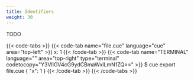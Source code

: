 ```yaml
---
title: Identifiers
weight: 30
---
```


TODO

{{< code-tabs >}}
{{< code-tab name="file.cue" language="cue" area="top-left" >}}
x: 1
{{< /code-tab >}}
{{< code-tab name="TERMINAL" language="" area="top-right" type="terminal" codetocopy="Y3VlIGV4cG9ydCBmaWxlLmN1ZQ==" >}}
$ cue export file.cue
{
    "x": 1
}
{{< /code-tab >}}
{{< /code-tabs >}}
